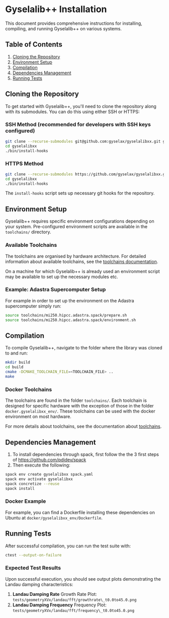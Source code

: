 # Gyselalib++ Installation

This document provides comprehensive instructions for installing, compiling, and running Gyselalib++ on various systems.

## Table of Contents

1. [Cloning the Repository](#cloning-the-repository)
2. [Environment Setup](#environment-setup)
3. [Compilation](#compilation)
4. [Dependencies Management](#dependencies-management)
5. [Running Tests](#running-tests)

## Cloning the Repository

To get started with Gyselalib++, you'll need to clone the repository along with its submodules. You can do this using either SSH or HTTPS:

### SSH Method (recommended for developers with SSH keys configured)

```bash
git clone --recurse-submodules git@github.com:gyselax/gyselalibxx.git gyselalibxx
cd gyselalibxx
./bin/install-hooks
```

### HTTPS Method

```bash
git clone --recurse-submodules https://github.com/gyselax/gyselalibxx.git gyselalibxx
cd gyselalibxx
./bin/install-hooks
```

The `install-hooks` script sets up necessary git hooks for the repository.

## Environment Setup

Gyselalib++ requires specific environment configurations depending on your system. Pre-configured environment scripts are available in the `toolchains/` directory.

### Available Toolchains

The toolchains are organised by hardware architecture. For detailed information about available toolchains, see the [toolchains documentation](../../toolchains/README.md).

On a machine for which Gyselalib++ is already used an environment script may be available to set up the necessary modules etc.

### Example: Adastra Supercomputer Setup

For example in order to set up the environment on the Adastra supercomputer simply run:

```bash
source toolchains/mi250.hipcc.adastra.spack/prepare.sh
source toolchains/mi250.hipcc.adastra.spack/environment.sh
```

## Compilation

To compile Gyselalib++, navigate to the folder where the library was cloned to and run:

```bash
mkdir build
cd build
cmake -DCMAKE_TOOLCHAIN_FILE=<TOOLCHAIN_FILE> ..
make
```

### Docker Toolchains

The toolchains are found in the folder `toolchains/`. Each toolchain is designed for specific hardware with the exception of those in the folder `docker.gyselalibxx_env/`. These toolchains can be used with the docker environment on most hardware.

For more details about toolchains, see the documentation about [toolchains](../../toolchains/README.md).

## Dependencies Management

1. To install dependencies through spack, first follow the the 3 first steps of
<https://github.com/pdidev/spack>
2. Then execute the following:

```sh
spack env create gyselalibxx spack.yaml
spack env activate gyselalibxx
spack concretize --reuse
spack install
```

### Docker Example

For example, you can find a Dockerfile installing these dependencies on Ubuntu at
`docker/gyselalibxx_env/Dockerfile`.

## Running Tests

After successful compilation, you can run the test suite with:

```bash
ctest --output-on-failure
```

### Expected Test Results

Upon successful execution, you should see output plots demonstrating the Landau damping characteristics:

1. **Landau Damping Rate**
    Growth Rate Plot: `tests/geometryXVx/landau/fft/growthrate\_t0.0to45.0.png`
2. **Landau Damping Frequency**
    Frequency Plot: `tests/geometryXVx/landau/fft/frequency\_t0.0to45.0.png`
